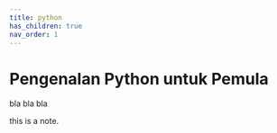 ```yaml
---
title: python
has_children: true
nav_order: 1
---
```


# Pengenalan Python untuk Pemula

bla bla bla

<div class="code-example" markdown="1">
this is a note.
</div>
